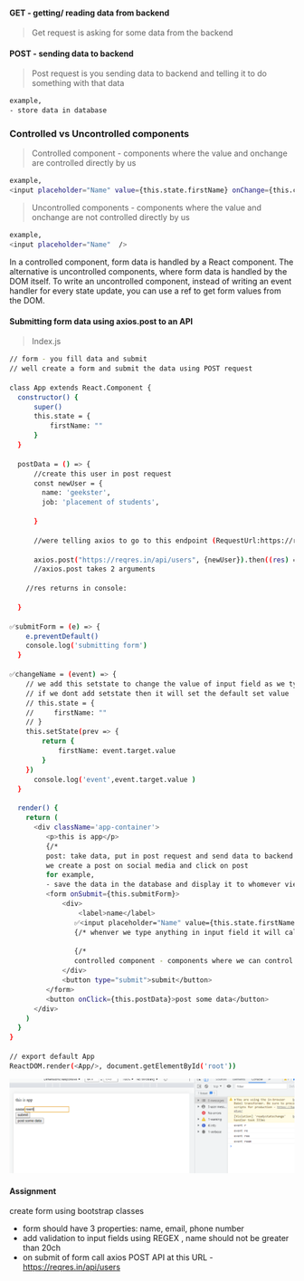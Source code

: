 #### GET - getting/ reading data from backend 
> Get request is asking for some data from the backend 

#### POST - sending data to backend 
> Post request is you sending data to backend and telling it to do something with that data 
```bash 
example, 
- store data in database 
```
### Controlled vs Uncontrolled components 
> Controlled component - components where the value and onchange are controlled directly by us 
```bash 
example, 
<input placeholder="Name" value={this.state.firstName} onChange={this.changeName} />
```
> Uncontrolled components - components where the value and onchange are not controlled directly by us 
```bash 
example, 
<input placeholder="Name"  />
```
In a controlled component, form data is handled by a React component. The alternative is uncontrolled components, where form data is handled by the DOM itself. To write an uncontrolled component, instead of writing an event handler for every state update, you can use a ref to get form values from the DOM.

#### Submitting form data using axios.post to an API 
> Index.js 
```bash 
// form - you fill data and submit 
// well create a form and submit the data using POST request 

class App extends React.Component {
  constructor() {
      super()
      this.state = {
          firstName: ""
      }
  }

  postData = () => {
      //create this user in post request
      const newUser = {
        name: 'geekster',
        job: 'placement of students',

      }

      //were telling axios to go to this endpoint (RequestUrl:https://reqres.in/api/users )and hand it this object newUser 

      axios.post("https://reqres.in/api/users", {newUser}).then((res) => console.log(res))
      //axios.post takes 2 arguments 

    //res returns in console:
    
  }

✅submitForm = (e) => {
    e.preventDefault()
    console.log('submitting form')
  }
  
✅changeName = (event) => {
    // we add this setstate to change the value of input field as we type it in it 
    // if we dont add setstate then it will set the default set value 
    // this.state = {
    //     firstName: ""
    // }
    this.setState(prev => {
        return {
            firstName: event.target.value
        }
    })
      console.log('event',event.target.value )
  }

  render() {
    return (
      <div className='app-container'>
         <p>this is app</p>
         {/* 
         post: take data, put in post request and send data to backend and telling backend to do something with the data 
         we create a post on social media and click on post 
         for example, 
         - save the data in the database and display it to whomever view it  */}
         <form onSubmit={this.submitForm}>
             <div>
                 <label>name</label>
                ✅<input placeholder="Name" value={this.state.firstName} onChange={this.changeName} />
                {/* whenver we type anything in input field it will call onChange function */}

                {/* 
                controlled component - components where we can control the value and onchange  */}
             </div>
             <button type="submit">submit</button>
         </form>
         <button onClick={this.postData}>post some data</button>
      </div>
    )
  }
}

// export default App 
ReactDOM.render(<App/>, document.getElementById('root'))
```
![](1.PNG)

#### Assignment 
create form using bootstrap classes 
- form should have 3 properties: name, email, phone number 
- add validation to input fields using REGEX 
, name should not be greater than 20ch 
- on submit of form call axios POST API at this URL - https://reqres.in/api/users